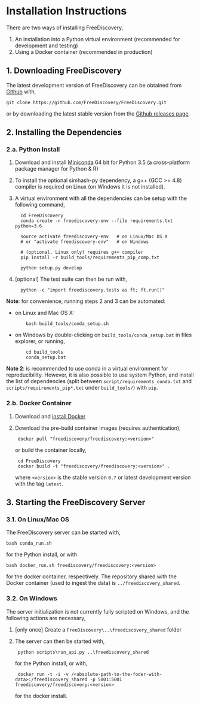 # Installation Instructions

There are two ways of installing FreeDiscovery,

1. An installation into a Python virtual environment (recommended for development and testing)
2. Using a Docker container (recommended in production)

## 1. Downloading FreeDiscovery

The latest development version of FreeDiscovery can be obtained from [Github](https://github.com/FreeDiscovery/FreeDiscovery) with,
      
    git clone https://github.com/FreeDiscovery/FreeDiscovery.git

or by downloading the latest stable version from the [Github releases page](https://github.com/FreeDiscovery/FreeDiscovery/releases).


## 2. Installing the Dependencies

### 2.a. Python Install

 1. Download and install [Miniconda](http://conda.pydata.org/miniconda.html) 64 bit for Python 3.5 (a cross-platform package manager for Python & R)

 2. To install the optional simhash-py dependency, a g++ (GCC >= 4.8) compiler is required on Linux (on Windows it is not installed). 
 
 3. A virtual environment with all the dependencies can be setup with the following command,
 
          cd FreeDiscovery
          conda create -n freediscovery-env --file requirements.txt python=3.6
 
          source activate freediscovery-env   # on Linux/Mac OS X
          # or "activate freediscovery-env"   # on Windows 

          # (optional, Linux only) requires g++ compiler
          pip install -r build_tools/requirements_pip_comp.txt 

          python setup.py develop
 
 4. [optional] The test suite can then be run with,
 
          python -c "import freediscovery.tests as ft; ft.run()"


**Note**: for convenience, running steps 2 and 3 can be automated:

- on Linux and Mac OS X:

          bash build_tools/conda_setup.sh

- on Windows by double-clicking on `build_tools/conda_setup.bat` in files explorer, or running,

          cd build_tools
          conda_setup.bat

**Note 2**: is recommended to use conda in a virtual environment for reproducibility. However, it is also possible to use system Python, and install the list of dependencies (split between `script/requirements_conda.txt` and `scripts/requirements_pip*.txt` under `build_tools/`) with `pip`.


### 2.b. Docker Container
1. Download and [install Docker](https://docs.docker.com/engine/installation/)

2. Download the pre-build container images (requires authentication),

        docker pull "freediscovery/freediscovery:<version>"

   or build the container locally,
   
        cd FreeDiscovery
        docker build -t "freediscovery/freediscovery:<version>" .     

   where `<version>` is the stable version `0.7` or latest development version with the tag `latest`.

      
## 3. Starting the FreeDiscovery Server

### 3.1. On Linux/Mac OS 

The FreeDiscovery server can be started with,
   
    bash conda_run.sh
for the Python install, or with

    bash docker_run.sh freediscovery/freediscovery:<version>
for the docker container, respectively. The repository shared with the Docker container (used to ingest the data) is `../freediscovery_shared`.

### 3.2. On Windows

The server initialization is not currently fully scripted on Windows, and the following actions are necessary,

1. [only once] Create a `FreeDiscovery\..\freediscovery_shared` folder
2. The server can then be started with,

        python scripts\run_api.py ..\freediscovery_shared 
   for the Python install, or with,

        docker run -t -i -v /<absolute-path-to-the-foder-with-data>:/freediscovery_shared -p 5001:5001 freediscovery/freediscovery:<version>

   for the docker install.
